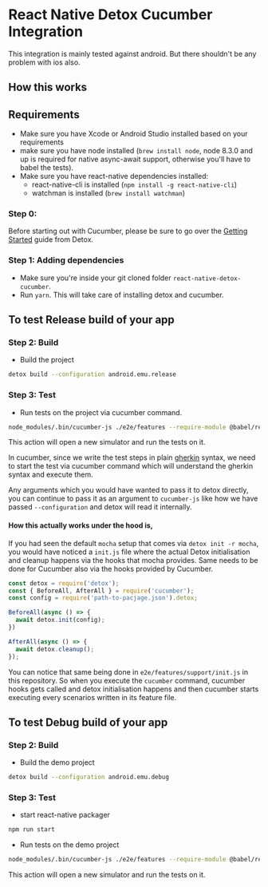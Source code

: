 # React Native Detox Cucumber Integration

This integration is mainly tested against android. But there shouldn't be any problem with ios also.

## How this works



## Requirements

* Make sure you have Xcode or Android Studio installed based on your requirements
* make sure you have node installed (`brew install node`, node 8.3.0 and up is required for native async-await support, otherwise you'll have to babel the tests).
* Make sure you have react-native dependencies installed:
   * react-native-cli is installed (`npm install -g react-native-cli`)
   * watchman is installed (`brew install watchman`)

### Step 0: 
Before starting out with Cucumber, please be sure to go over the [Getting Started](Introduction.GettingStarted.md) guide from Detox.

### Step 1: Adding dependencies

* Make sure you're inside your git cloned folder `react-native-detox-cucumber`.
* Run `yarn`. This will take care of installing detox and cucumber.

## To test Release build of your app
### Step 2: Build 
* Build the project
 
 ```sh
 detox build --configuration android.emu.release
 ```
 
### Step 3: Test 
* Run tests on the project via cucumber command.
 
 ```sh
 node_modules/.bin/cucumber-js ./e2e/features --require-module @babel/register --configuration android.emu.release
 ```

 This action will open a new simulator and run the tests on it.

 In cucumber, since we write the test steps in plain [gherkin](https://cucumber.io/docs/gherkin/reference/) syntax, we need to start the test via cucumber command which will understand the gherkin syntax and execute them.

 Any arguments which you would have wanted to pass it to detox directly, you can continue to pass it as an argument to `cucumber-js` like how we have passed `--configuration` and detox will read it internally.

 #### How this actually works under the hood is,

 If you had seen the default `mocha` setup that comes via `detox init -r mocha`, you would have noticed a `init.js` file where the actual Detox initialisation and cleanup happens via the hooks that mocha provides. Same needs to be done for Cucumber also via the hooks provided by Cucumber.

```js
const detox = require('detox');
const { BeforeAll, AfterAll } = require('cucumber');
const config = require('path-to-pacjage.json').detox;

BeforeAll(async () => {
  await detox.init(config);
})

AfterAll(async () => {
  await detox.cleanup();
});
```

You can notice that same being done in `e2e/features/support/init.js` in this repository. So when you execute the `cucumber` command, cucumber hooks gets called and detox initialisation happens and then cucumber starts executing every scenarios written in its feature file.


## To test Debug build of your app
### Step 2: Build 
* Build the demo project
 
 ```sh
 detox build --configuration android.emu.debug
 ```
 
### Step 3: Test 

 * start react-native packager
 
  ```sh
 npm run start
 ```
 * Run tests on the demo project
 
 ```sh
 node_modules/.bin/cucumber-js ./e2e/features --require-module @babel/register --configuration android.emu.debug
 ```
 This action will open a new simulator and run the tests on it.